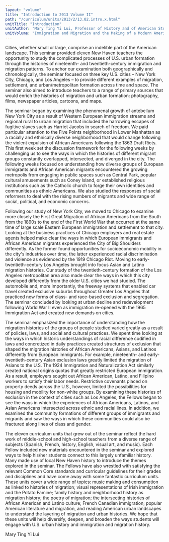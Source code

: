 ```yaml
---
layout: "volume"
title: "Introduction to 2013 Volume II"
path: "/curriculum/units/2013/2/13.02.intro.x.html"
unitTitle: "Introduction"
unitAuthor: "Mary Ting Yi Lui, Professor of History and of American Studies"
unitVolume: "Immigration and Migration and the Making of a Modern American City"
---
```

<body>
<p>
Cities, whether small or large, comprise an indelible part of the American landscape. This seminar provided eleven New Haven teachers the opportunity to study the complicated processes of U.S. urban formation through the histories of nineteenth- and twentieth-century immigration and migration patterns. To anchor our examination both geographically and chronologically, the seminar focused on three key U.S. cities – New York City, Chicago, and Los Angeles – to provide different examples of migration, settlement, and urban/metropolitan formation across time and space. The seminar also aimed to introduce teachers to a range of primary sources that would enrich the histories of migration and urban formation: photography, films, newspaper articles, cartoons, and maps.
</p>
<p>
The seminar began by examining the phenomenal growth of antebellum New York City as a result of Western European immigration streams and regional rural to urban migration that included the harrowing escapes of fugitive slaves such as Harriet Jacobs in search of freedom. We paid particular attention to the Five Points neighborhood in Lower Manhattan as a racially and ethnically diverse neighborhood that would change following the violent expulsion of African Americans following the 1863 Draft Riots. This first week set the discussion framework for the following weeks by challenging us to see the ways in which the histories of different migrant groups constantly overlapped, intersected, and diverged in the city. The following weeks focused on understanding how diverse groups of European immigrants and African American migrants encountered the growing metropolis from engaging in public spaces such as Central Park, popular cultural amusements such as Coney Island, or established religious institutions such as the Catholic church to forge their own identities and communities as ethnic Americans.  We also studied the responses of social reformers to deal with the rising numbers of migrants and wide range of social, political, and economic concerns.
</p>
<p>
Following our study of New York City, we moved to Chicago to examine more closely the First Great Migration of African Americans from the South from the 1890s to the end of the First World War that occurred at the same time of large scale Eastern European immigration and settlement to that city. Looking at the business practices of Chicago employers and real estate agents helped make clear the ways in which European immigrants and African American migrants experienced the City of Big Shoulders differently. As the former found opportunities for socioeconomic mobility in the city's industries over time, the latter experienced racial discrimination and violence as evidenced by the 1919 Chicago Riot. Moving to early-twentieth-century Los Angeles brought into focus Asian and Latino migration histories. Our study of the twentieth-century formation of the Los Angeles metropolitan area also made clear the ways in which this city developed differently from the older U.S. cities we had studied. The automobile and, more importantly, the freeway systems that enabled car travel created exclusive suburbs throughout Greater Los Angeles that practiced new forms of class- and race-based exclusion and segregation. The seminar concluded by looking at urban decline and redevelopment following World War II even as immigration re-opened with the 1965 Immigration Act and created new demands on cities.
</p>
<p>
The seminar emphasized the importance of understanding how the migration histories of the groups of people studied varied greatly as a result of policies, laws, and social and cultural practices. We spent time looking at the ways in which historic understandings of racial difference codified in laws and concretized in daily practices created structures of exclusion that shaped the migration histories of African Americans, Asians, and Latinos differently from European immigrants. For example, nineteenth- and early-twentieth-century Asian exclusion laws greatly limited the migration of Asians to the U.S. The 1924 Immigration and Naturalization Act similarly created national origins quotas that greatly restricted European immigration. As a result, employers sought out African American, Latino, and Filipino workers to satisfy their labor needs. Restrictive covenants placed on property deeds across the U.S., however, limited the possibilities for housing and mobility for non-white groups. By examining these histories of exclusion in the context of cities such as Los Angeles, the Fellows began to see the ways in which the experiences of African Americans, Latinos, and Asian Americans intersected across ethnic and racial lines. In addition, we examined the community formations of different groups of immigrants and migrants and saw the ways in which these communities could also be fractured along lines of class and gender.
</p>
<p>
The eleven curriculum units that grew out of the seminar reflect the hard work of middle-school and high-school teachers from a diverse range of subjects (Spanish, French, history, English, visual art, and music). Each Fellow included new materials encountered in the seminar and explored ways to help his/her students connect to this largely unfamiliar history. Many made use of local New Haven history to introduce the themes explored in the seminar. The Fellows have also wrestled with satisfying the relevant Common Core standards and curricular guidelines for their grades and disciplines and have come away with some fantastic curriculum units. These units cover a wide range of topics: music making and consumption as linked to histories of migration; visual representations of Irish immigration and the Potato Famine; family history and neighborhood history as migration history; the poetry of migration; the intersecting histories of African American and Latino culture; French Canadian immigration; popular American literature and migration, and reading American urban landscapes to understand the layering of migration and urban histories. We hope that these units will help diversify, deepen, and broaden the ways students will engage with U.S. urban history and immigration and migration history.
</p>
<p>
Mary Ting Yi Lui
</p>
</body>